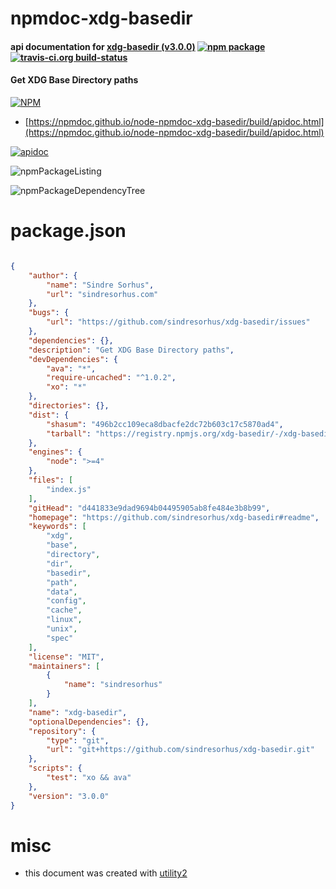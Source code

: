 # npmdoc-xdg-basedir

#### api documentation for  [xdg-basedir (v3.0.0)](https://github.com/sindresorhus/xdg-basedir#readme)  [![npm package](https://img.shields.io/npm/v/npmdoc-xdg-basedir.svg?style=flat-square)](https://www.npmjs.org/package/npmdoc-xdg-basedir) [![travis-ci.org build-status](https://api.travis-ci.org/npmdoc/node-npmdoc-xdg-basedir.svg)](https://travis-ci.org/npmdoc/node-npmdoc-xdg-basedir)

#### Get XDG Base Directory paths

[![NPM](https://nodei.co/npm/xdg-basedir.png?downloads=true&downloadRank=true&stars=true)](https://www.npmjs.com/package/xdg-basedir)

- [https://npmdoc.github.io/node-npmdoc-xdg-basedir/build/apidoc.html](https://npmdoc.github.io/node-npmdoc-xdg-basedir/build/apidoc.html)

[![apidoc](https://npmdoc.github.io/node-npmdoc-xdg-basedir/build/screenCapture.buildCi.browser.%252Ftmp%252Fbuild%252Fapidoc.html.png)](https://npmdoc.github.io/node-npmdoc-xdg-basedir/build/apidoc.html)

![npmPackageListing](https://npmdoc.github.io/node-npmdoc-xdg-basedir/build/screenCapture.npmPackageListing.svg)

![npmPackageDependencyTree](https://npmdoc.github.io/node-npmdoc-xdg-basedir/build/screenCapture.npmPackageDependencyTree.svg)



# package.json

```json

{
    "author": {
        "name": "Sindre Sorhus",
        "url": "sindresorhus.com"
    },
    "bugs": {
        "url": "https://github.com/sindresorhus/xdg-basedir/issues"
    },
    "dependencies": {},
    "description": "Get XDG Base Directory paths",
    "devDependencies": {
        "ava": "*",
        "require-uncached": "^1.0.2",
        "xo": "*"
    },
    "directories": {},
    "dist": {
        "shasum": "496b2cc109eca8dbacfe2dc72b603c17c5870ad4",
        "tarball": "https://registry.npmjs.org/xdg-basedir/-/xdg-basedir-3.0.0.tgz"
    },
    "engines": {
        "node": ">=4"
    },
    "files": [
        "index.js"
    ],
    "gitHead": "d441833e9dad9694b04495905ab8fe484e3b8b99",
    "homepage": "https://github.com/sindresorhus/xdg-basedir#readme",
    "keywords": [
        "xdg",
        "base",
        "directory",
        "dir",
        "basedir",
        "path",
        "data",
        "config",
        "cache",
        "linux",
        "unix",
        "spec"
    ],
    "license": "MIT",
    "maintainers": [
        {
            "name": "sindresorhus"
        }
    ],
    "name": "xdg-basedir",
    "optionalDependencies": {},
    "repository": {
        "type": "git",
        "url": "git+https://github.com/sindresorhus/xdg-basedir.git"
    },
    "scripts": {
        "test": "xo && ava"
    },
    "version": "3.0.0"
}
```



# misc
- this document was created with [utility2](https://github.com/kaizhu256/node-utility2)
